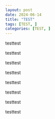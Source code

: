 ```yaml
---
layout: post
date: 2024-06-14
title: "TEST"
tags: [TEST, ]
categories: [TEST, ]
---
```



testtest


testtest


testtest


testtest


testtest


testtest


testtest


testtest

